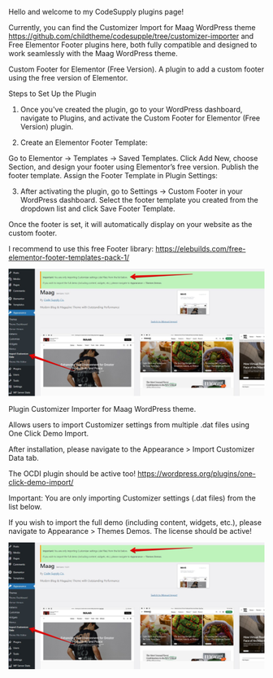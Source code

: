 Hello and welcome to my CodeSupply plugins page!

Currently, you can find the Customizer Import for Maag WordPress theme https://github.com/childtheme/codesupple/tree/customizer-importer and Free Elementor Footer plugins here, both fully compatible and designed to work seamlessly with the Maag WordPress theme.

Custom Footer for Elementor (Free Version).
A plugin to add a custom footer using the free version of Elementor.

Steps to Set Up the Plugin

1. Once you've created the plugin, go to your WordPress dashboard, navigate to Plugins, and activate the Custom Footer for Elementor (Free Version) plugin.

2. Create an Elementor Footer Template:

Go to Elementor → Templates → Saved Templates.
Click Add New, choose Section, and design your footer using Elementor’s free version.
Publish the footer template.
Assign the Footer Template in Plugin Settings:

3. After activating the plugin, go to Settings → Custom Footer in your WordPress dashboard.
Select the footer template you created from the dropdown list and click Save Footer Template.

Once the footer is set, it will automatically display on your website as the custom footer.

I recommend to use this free Footer library:
https://elebuilds.com/free-elementor-footer-templates-pack-1/

![Alt text](https://github.com/childtheme/codesupple/blob/main/screenshot.jpg)

Plugin Customizer Importer for Maag WordPress theme.

Allows users to import Customizer settings from multiple .dat files using One Click Demo Import.

After installation, please navigate to the Appearance > Import Customizer Data tab.

The OCDI plugin should be active too!
https://wordpress.org/plugins/one-click-demo-import/

Important: You are only importing Customizer settings (.dat files) from the list below.

If you wish to import the full demo (including content, widgets, etc.), please navigate to Appearance > Themes Demos. The license should be active!

![Alt text](https://github.com/childtheme/codesupple/blob/customizer-importer/screenshot.jpg)


